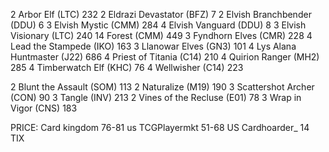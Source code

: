 2 Arbor Elf (LTC) 232
2 Eldrazi Devastator (BFZ) 7
2 Elvish Branchbender (DDU) 6
3 Elvish Mystic (CMM) 284
4 Elvish Vanguard (DDU) 8
3 Elvish Visionary (LTC) 240
14 Forest (CMM) 449
3 Fyndhorn Elves (CMR) 228
4 Lead the Stampede (IKO) 163
3 Llanowar Elves (GN3) 101
4 Lys Alana Huntmaster (J22) 686
4 Priest of Titania (C14) 210
4 Quirion Ranger (MH2) 285
4 Timberwatch Elf (KHC) 76
4 Wellwisher (C14) 223

2 Blunt the Assault (SOM) 113
2 Naturalize (M19) 190
3 Scattershot Archer (CON) 90
3 Tangle (INV) 213
2 Vines of the Recluse (E01) 78
3 Wrap in Vigor (CNS) 183


PRICE:
Card kingdom 76-81 us
TCGPlayermkt 51-68 US
Cardhoarder_ 14 TIX
